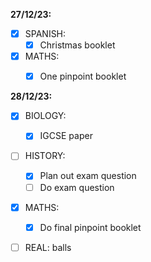 **27/12/23:**

- [x] SPANISH:
	- [x] Christmas booklet
- [x] MATHS:
	- [x] One pinpoint booklet


**28/12/23:**
- [x] BIOLOGY:
	- [x] IGCSE paper
- [ ] HISTORY:
	- [x] Plan out exam question
	- [ ] Do exam question
- [x] MATHS:
	- [x] Do final pinpoint booklet
- [ ] REAL: balls

